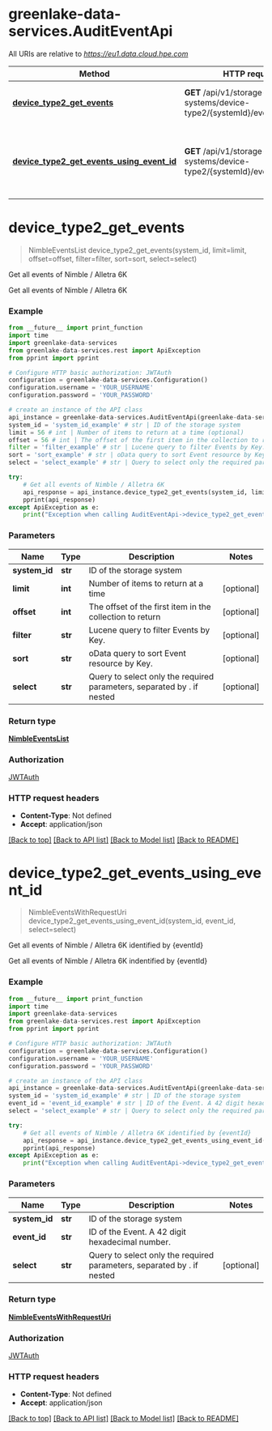 # greenlake-data-services.AuditEventApi

All URIs are relative to *https://eu1.data.cloud.hpe.com*

Method | HTTP request | Description
------------- | ------------- | -------------
[**device_type2_get_events**](AuditEventApi.md#device_type2_get_events) | **GET** /api/v1/storage-systems/device-type2/{systemId}/events | Get all events of Nimble / Alletra 6K
[**device_type2_get_events_using_event_id**](AuditEventApi.md#device_type2_get_events_using_event_id) | **GET** /api/v1/storage-systems/device-type2/{systemId}/events/{eventId} | Get all events of Nimble / Alletra 6K identified by {eventId}


# **device_type2_get_events**
> NimbleEventsList device_type2_get_events(system_id, limit=limit, offset=offset, filter=filter, sort=sort, select=select)

Get all events of Nimble / Alletra 6K

Get all events of Nimble / Alletra 6K

### Example
```python
from __future__ import print_function
import time
import greenlake-data-services
from greenlake-data-services.rest import ApiException
from pprint import pprint

# Configure HTTP basic authorization: JWTAuth
configuration = greenlake-data-services.Configuration()
configuration.username = 'YOUR_USERNAME'
configuration.password = 'YOUR_PASSWORD'

# create an instance of the API class
api_instance = greenlake-data-services.AuditEventApi(greenlake-data-services.ApiClient(configuration))
system_id = 'system_id_example' # str | ID of the storage system
limit = 56 # int | Number of items to return at a time (optional)
offset = 56 # int | The offset of the first item in the collection to return (optional)
filter = 'filter_example' # str | Lucene query to filter Events by Key. (optional)
sort = 'sort_example' # str | oData query to sort Event resource by Key. (optional)
select = 'select_example' # str | Query to select only the required parameters, separated by . if nested (optional)

try:
    # Get all events of Nimble / Alletra 6K
    api_response = api_instance.device_type2_get_events(system_id, limit=limit, offset=offset, filter=filter, sort=sort, select=select)
    pprint(api_response)
except ApiException as e:
    print("Exception when calling AuditEventApi->device_type2_get_events: %s\n" % e)
```

### Parameters

Name | Type | Description  | Notes
------------- | ------------- | ------------- | -------------
 **system_id** | **str**| ID of the storage system | 
 **limit** | **int**| Number of items to return at a time | [optional] 
 **offset** | **int**| The offset of the first item in the collection to return | [optional] 
 **filter** | **str**| Lucene query to filter Events by Key. | [optional] 
 **sort** | **str**| oData query to sort Event resource by Key. | [optional] 
 **select** | **str**| Query to select only the required parameters, separated by . if nested | [optional] 

### Return type

[**NimbleEventsList**](NimbleEventsList.md)

### Authorization

[JWTAuth](../README.md#JWTAuth)

### HTTP request headers

 - **Content-Type**: Not defined
 - **Accept**: application/json

[[Back to top]](#) [[Back to API list]](../README.md#documentation-for-api-endpoints) [[Back to Model list]](../README.md#documentation-for-models) [[Back to README]](../README.md)

# **device_type2_get_events_using_event_id**
> NimbleEventsWithRequestUri device_type2_get_events_using_event_id(system_id, event_id, select=select)

Get all events of Nimble / Alletra 6K identified by {eventId}

Get all events of Nimble / Alletra 6K indentified by {eventId}

### Example
```python
from __future__ import print_function
import time
import greenlake-data-services
from greenlake-data-services.rest import ApiException
from pprint import pprint

# Configure HTTP basic authorization: JWTAuth
configuration = greenlake-data-services.Configuration()
configuration.username = 'YOUR_USERNAME'
configuration.password = 'YOUR_PASSWORD'

# create an instance of the API class
api_instance = greenlake-data-services.AuditEventApi(greenlake-data-services.ApiClient(configuration))
system_id = 'system_id_example' # str | ID of the storage system
event_id = 'event_id_example' # str | ID of the Event. A 42 digit hexadecimal number.
select = 'select_example' # str | Query to select only the required parameters, separated by . if nested (optional)

try:
    # Get all events of Nimble / Alletra 6K identified by {eventId}
    api_response = api_instance.device_type2_get_events_using_event_id(system_id, event_id, select=select)
    pprint(api_response)
except ApiException as e:
    print("Exception when calling AuditEventApi->device_type2_get_events_using_event_id: %s\n" % e)
```

### Parameters

Name | Type | Description  | Notes
------------- | ------------- | ------------- | -------------
 **system_id** | **str**| ID of the storage system | 
 **event_id** | **str**| ID of the Event. A 42 digit hexadecimal number. | 
 **select** | **str**| Query to select only the required parameters, separated by . if nested | [optional] 

### Return type

[**NimbleEventsWithRequestUri**](NimbleEventsWithRequestUri.md)

### Authorization

[JWTAuth](../README.md#JWTAuth)

### HTTP request headers

 - **Content-Type**: Not defined
 - **Accept**: application/json

[[Back to top]](#) [[Back to API list]](../README.md#documentation-for-api-endpoints) [[Back to Model list]](../README.md#documentation-for-models) [[Back to README]](../README.md)

